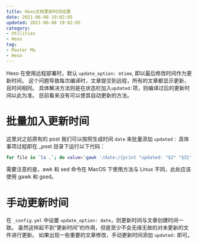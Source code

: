 ```yaml
---
title: Hexo文档更新时间设置
date: 2021-06-08 19:02:05
updated: 2021-06-08 19:02:05
category: 
- Utilities
- Hexo
tag: 
- Master Ma
- Hexo
---
```

<!-- omit in toc -->
Hexo 在使用远程部署时，默认 `update_option: mtime`, 即以最后修改时间作为更新时间。
这个问题导致每次编译时，文章提交到远程，所有的文章都显示更新，且时间相同。
具体解决方法则是在状态栏加入`updated:`项，则编译过后的更新时间以此为准。
目前看来没有可以使其自动更新的方法。

<!-- more -->
# 批量加入更新时间

这里对之前原有的 post 我们可以按照生成时间 `date` 来批量添加 `updated：`
具体事项过程即在 _post 目录下运行以下代码：
``` bash
for file in `ls .`; do value=`gawk '/date:/{print "updated: "$2" "$3}' ${file}`; echo ${value}; gsed "3 a\\${value}" -i ${file}; done;
```
需要注意的是，awk 和 sed 命令在 MacOS 下使用方法与 Linux 不同，此处应该使用 gawk 和 gsed。

# 手动更新时间

在 `_config.yml` 中设置 `update_option: date`，则更新时间与文章创建时间一致。
虽然这样起不到“更新时间”的作用，但是至少不会无缘无故的对未更新的文件进行更新。
如果出现一些重要的文章修改，手动更新时间添加 `updated:` 即可。